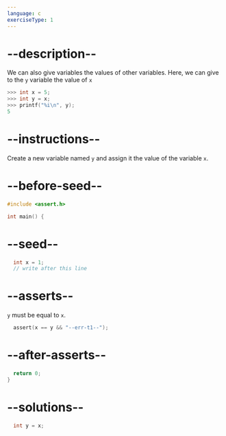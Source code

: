 ```yaml
---
language: c
exerciseType: 1
---
```


# --description--

We can also give variables the values of other variables. Here, we can give to the `y` variable the value of `x`
```c
>>> int x = 5;
>>> int y = x;
>>> printf("%i\n", y);
5
```

# --instructions--

Create a new variable named `y` and assign it the value of the variable `x`.

# --before-seed--

```c
#include <assert.h>

int main() {
```

# --seed--

```c
  int x = 1;
  // write after this line

```

# --asserts--

`y` must be equal to `x`.

```c
  assert(x == y && "--err-t1--");
```

# --after-asserts--

```c
  return 0;
}
```

# --solutions--

```c
  int y = x;
```
